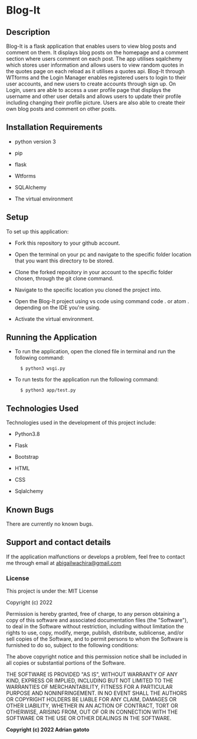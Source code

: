 # Blog-It



## Description


Blog-It is a flask application that enables users to view blog posts and comment on them.  It displays blog posts on the homepage and a comment section where users comment on each post. The app utilises sqalchemy which stores user information and allows users to view random quotes in the quotes page on each reload as it utilises a quotes api. Blog-It through WTforms and the Login Manager enables registered users to login to their user accounts, and new users to create accounts through sign up.
 On Login, users are able to access a user profile page that displays the username and other user details and allows users to update their profile including changing their profile picture. Users are also able to create their own blog posts and comment on other posts.




## Installation Requirements

* python version 3 

* pip

* flask

* Wtforms

* SQLAlchemy

* The virtual environment

## Setup

  To set up this application:

  
* Fork this repository to your github account.

* Open the terminal on your pc and navigate to the specific folder location that you want this directory to be stored.

* Clone the forked repository in your account to the specific folder chosen, through the git clone command.

* Navigate to the specific location you cloned the project into.

* Open the Blog-It project using vs code using command code . or atom . depending on the IDE you're using.

* Activate the virtual environment.


## Running the Application


* To run the application, open the cloned file in terminal and run the following command:


        $ python3 wsgi.py

        
* To run tests for the application run the following command:


        $ python3 app/test.py

## Technologies Used
Technologies used in the development of this project include:


* Python3.8

* Flask

* Bootstrap

* HTML

* CSS
* Sqlalchemy

## Known Bugs
There are currently no known bugs.

## Support and contact details
If the application malfunctions or develops a problem, feel free to contact me through email at abigailwachira@gmail.com

### License

This project is under the:
MIT License

Copyright (c) 2022 

Permission is hereby granted, free of charge, to any person obtaining a copy
of this software and associated documentation files (the "Software"), to deal
in the Software without restriction, including without limitation the rights
to use, copy, modify, merge, publish, distribute, sublicense, and/or sell
copies of the Software, and to permit persons to whom the Software is
furnished to do so, subject to the following conditions:

The above copyright notice and this permission notice shall be included in all
copies or substantial portions of the Software.

THE SOFTWARE IS PROVIDED "AS IS", WITHOUT WARRANTY OF ANY KIND, EXPRESS OR
IMPLIED, INCLUDING BUT NOT LIMITED TO THE WARRANTIES OF MERCHANTABILITY,
FITNESS FOR A PARTICULAR PURPOSE AND NONINFRINGEMENT. IN NO EVENT SHALL THE
AUTHORS OR COPYRIGHT HOLDERS BE LIABLE FOR ANY CLAIM, DAMAGES OR OTHER
LIABILITY, WHETHER IN AN ACTION OF CONTRACT, TORT OR OTHERWISE, ARISING FROM,
OUT OF OR IN CONNECTION WITH THE SOFTWARE OR THE USE OR OTHER DEALINGS IN THE
SOFTWARE.

**Copyright (c) 2022 Adrian gatoto**
